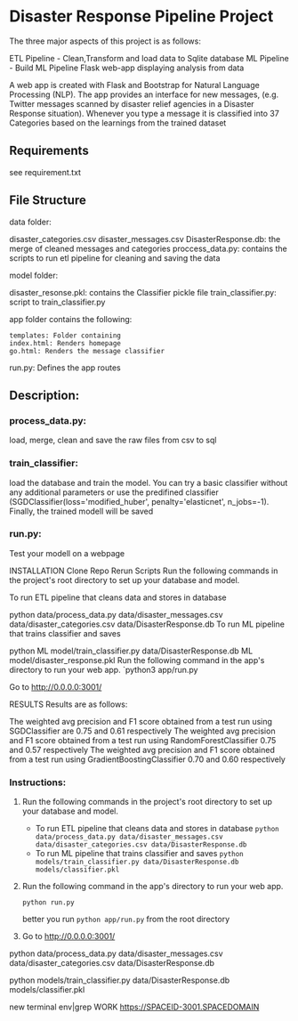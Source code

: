 # Disaster Response Pipeline Project
The three major aspects of this project is as follows:

ETL Pipeline - Clean,Transform and load data to Sqlite database
ML Pipeline - Build ML Pipeline
Flask web-app displaying analysis from data

A web app is created with Flask and Bootstrap for Natural Language Processing (NLP). The app provides an interface for new messages, (e.g. Twitter messages scanned by disaster relief agencies in a Disaster Response situation). Whenever you type a message it is classified into 37 Categories based on the learnings from the trained dataset

## Requirements
see requirement.txt

## File Structure
data folder:

disaster_categories.csv
disaster_messages.csv
DisasterResponse.db: the merge of cleaned messages and categories
proccess_data.py: contains the scripts to run etl pipeline for cleaning and saving the data

model folder:

disaster_resonse.pkl: contains the Classifier pickle file
train_classifier.py: script to train_classifier.py

app folder contains the following:

    templates: Folder containing
    index.html: Renders homepage
    go.html: Renders the message classifier
run.py: Defines the app routes

## Description:
### process_data.py:

load, merge, clean and save the raw files from csv to sql

### train_classifier:

load the database and train the model. You can try a basic classifier without any additional parameters or use the predifined classifier
(SGDClassifier(loss='modified_huber', penalty='elasticnet', n_jobs=-1).
Finally, the trained modell will be saved

### run.py:

Test your modell on a webpage

INSTALLATION
Clone Repo
Rerun Scripts
Run the following commands in the project's root directory to set up your database and model.

To run ETL pipeline that cleans data and stores in database

python data/process_data.py data/disaster_messages.csv data/disaster_categories.csv data/DisasterResponse.db
To run ML pipeline that trains classifier and saves

python ML model/train_classifier.py data/DisasterResponse.db ML model/disaster_response.pkl
Run the following command in the app's directory to run your web app. `python3 app/run.py

Go to http://0.0.0.0:3001/

RESULTS
Results are as follows:

The weighted avg precision and F1 score obtained from a test run using SGDClassifier are 0.75 and 0.61 respectively
The weighted avg precision and F1 score obtained from a test run using RandomForestClassifier 0.75 and 0.57 respectively
The weighted avg precision and F1 score obtained from a test run using GradientBoostingClassifier 0.70 and 0.60 respectively


### Instructions:
1. Run the following commands in the project's root directory to set up your database and model.

    - To run ETL pipeline that cleans data and stores in database
        `python data/process_data.py data/disaster_messages.csv data/disaster_categories.csv data/DisasterResponse.db`
    - To run ML pipeline that trains classifier and saves
        `python models/train_classifier.py data/DisasterResponse.db models/classifier.pkl`

2. Run the following command in the app's directory to run your web app.
    
    `python run.py`
    
     better you run `python app/run.py` from the root directory

3. Go to http://0.0.0.0:3001/



python data/process_data.py data/disaster_messages.csv data/disaster_categories.csv data/DisasterResponse.db

python models/train_classifier.py data/DisasterResponse.db models/classifier.pkl

new terminal 
env|grep WORK
https://SPACEID-3001.SPACEDOMAIN
